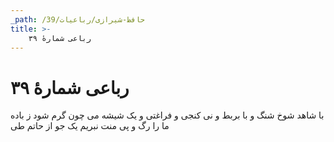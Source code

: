 ```yaml
---
_path: /حافظ-شیرازی/رباعیات/39
title: >-
    رباعی شمارهٔ ۳۹
---
```

# رباعی شمارهٔ ۳۹

با شاهد شوخ شنگ و با بربط و نی
کنجی و فراغتی و یک شیشه می
چون گرم شود ز باده ما را رگ و پی
منت نبریم یک جو از حاتم طی
